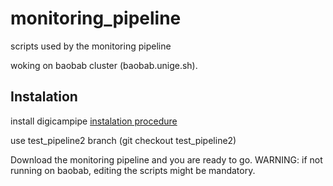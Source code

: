 # monitoring_pipeline
scripts used by the monitoring pipeline

woking on baobab cluster (baobab.unige.sh).

## Instalation

install digicampipe [instalation procedure](https://github.com/cta-sst-1m/digicampipe/blob/master/README.md)

use test_pipeline2 branch (git checkout test_pipeline2)

Download the monitoring pipeline and you are ready to go.
WARNING: if not running on baobab, editing the scripts might be mandatory.
